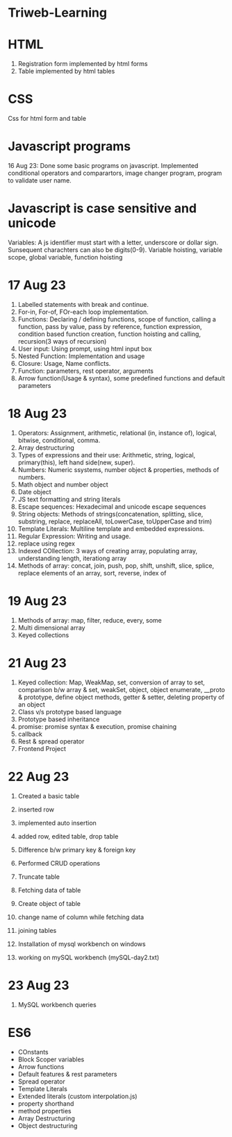 # Triweb-Learning

# HTML
 1. Registration form implemented by html forms
 2. Table implemented by html tables

 # CSS
 Css for html form and table

 # Javascript programs
 16 Aug 23: Done some basic programs on javascript. Implemented conditional operators and comparartors, image changer program, program to validate user name.

 # Javascript is case sensitive and unicode
 Variables: A js identifier must start with a letter, underscore or dollar sign. Sunsequent charachters can also be digits(0-9).
 Variable hoisting, variable scope, global variable, function hoisting

  # 17 Aug 23
  1. Labelled statements with break and continue.
  2. For-in, For-of, FOr-each loop implementation.
  3. Functions: Declaring / defining functions, scope of function, calling a function, pass by value, pass by reference, function expression, condition based function creation, function hoisting and calling, recursion(3 ways of recursion)
  4. User input:  Using prompt, using html input box
  5. Nested Function: Implementation and usage
  6. Closure: Usage, Name conflicts.
  7. Function: parameters, rest operator, arguments
  8. Arrow function(Usage & syntax), some predefined functions and default parameters

  # 18 Aug 23
  1. Operators: Assignment, arithmetic, relational (in, instance of), logical, bitwise, conditional, comma.
  2. Array destructuring
  3. Types of expressions and their use: Arithmetic, string, logical, primary(this), left hand side(new, super).
  4. Numbers: Numeric ssystems, number object & properties, methods of numbers.
  5. Math object and number object
  6. Date object
  7. JS text formatting and string literals
  8. Escape sequences: Hexadecimal and unicode escape sequences
  9. String objects: Methods of strings(concatenation, splitting, slice, substring, replace, replaceAll, toLowerCase, toUpperCase and trim)
  10. Template Literals: Multiline template and embedded expressions.
  11. Regular Expression: Writing and usage.
  12. replace using regex
  13. Indexed COllection: 3 ways of creating array, populating array, understanding length, iterationg array
  14. Methods of array: concat, join, push, pop, shift, unshift, slice, splice, replace elements of an array, sort, reverse, index of

  # 19 Aug 23
  1. Methods of array: map, filter, reduce, every, some
  2. Multi dimensional array
  3. Keyed collections

  # 21 Aug 23
  1. Keyed collection: Map, WeakMap, set, conversion of array to set, comparison b/w array & set, weakSet, object, object enumerate, __proto & prototype, define object methods, getter & setter, deleting property of an object
  2. Class v/s prototype based language
  3. Prototype based inheritance
  4. promise: promise syntax & execution, promise chaining
  5. callback
  6. Rest & spread operator
  7. Frontend Project

  # 22 Aug 23
  1. Created a basic table
  2. inserted row
  3. implemented auto insertion
  4. added row, edited table, drop table
  5. Difference b/w primary key & foreign key
  6. Performed CRUD operations
  7. Truncate table
  8. Fetching data of table
  9. Create object of table
  10. change name of column while fetching data
  11. joining tables

  12. Installation of mysql workbench on windows
  13. working on mySQL workbench (mySQL-day2.txt)
  
  # 23 Aug 23
  1. MySQL workbench queries

  # ES6
  - COnstants
  - Block Scoper variables
  - Arrow functions
  - Default features & rest parameters
  - Spread operator
  - Template Literals
  - Extended literals (custom interpolation.js)
  - property shorthand
  - method properties
  - Array Destructuring
  - Object destructuring
